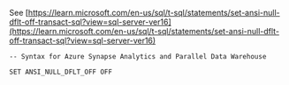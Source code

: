 See [https://learn.microsoft.com/en-us/sql/t-sql/statements/set-ansi-null-dflt-off-transact-sql?view=sql-server-ver16](https://learn.microsoft.com/en-us/sql/t-sql/statements/set-ansi-null-dflt-off-transact-sql?view=sql-server-ver16)
```
-- Syntax for Azure Synapse Analytics and Parallel Data Warehouse

SET ANSI_NULL_DFLT_OFF OFF
```
